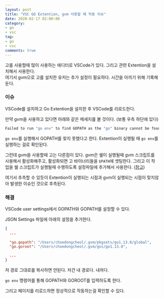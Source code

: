 ```yaml
---
layout: post
title: "VSC GO Extention, gvm 사용할 때 작동 이슈"
date: 2020-02-17 02:00:00
category: 
- go
- vsc
tag: 
- go
- vsc
comments: true
---
```


고를 사용할때 많이 사용하는 에디터로 VSCode가 있다. 그리고 관련 Extention을 설치해서 사용한다.  
여기서 gvm으로 고를 설치한 유저는 추가 설정이 필요하다. 시간을 아끼기 위해 기록해둔다.

### 이슈
VSCode를 설치하고 Go Extention을 설치한 후 VSCode를 리로드한다.

만약 gvm을 사용하고 있다면 아래와 같은 메세지를 볼 것이다. (보통 우측 하단에 있다)

```bash
Failed to run "go env" to find GOPATH as the "go" binary cannot be found in either GOROOT(undefined) or PATH(......)
```

`go env`를 실행해서 GOPATH를 찾지 못했다고 한다. Extention이 실행될 때 `go env`를 실행하는 걸로 확인된다.

그런데 gvm을 사용할때 고는 다른점이 있다. gvm은 쉘이 실행될때 gvm 스크립트를 사용해서 활성화해주고, 활성화되면 고 바이너리들을 `$PATH`에 셋팅한다. 그리고 이 작업을 쉘 스크립트가 실행될때 수행하도록 설정파일에 추가해서 사용한다. ([참고](https://dc7303.github.io/go/2019/11/29/goGvmInstallVersion/))

여기서 추측할 수 있듯이 Extention이 실행되는 시점과 gvm이 실행되는 시점이 맞지않아 발생한 이슈인 것으로 추측된다.

### 해결
VSCode user settings에서 GOPATH와 GOPATH를 설정할 수 있다.

JSON Settings 파일에 아래의 설정을 추가한다.

```json
{
  ...
  
  "go.gopath": "/Users/choedongcheol/.gvm/pkgsets/go1.13.8/global",
  "go.goroot": "/Users/choedongcheol/.gvm/gos/go1.13.8",

  ...
}
```

저 경로 그대로를 복사하면 안된다. 저건 내 경로다. 내꺼다.

`go env` 명령어를 통해 GOPATH와 GOROOT를 입력하도록 한다.

그리고 페이지를 리로드하면 정상적으로 작동하는걸 확인할 수 있다.
